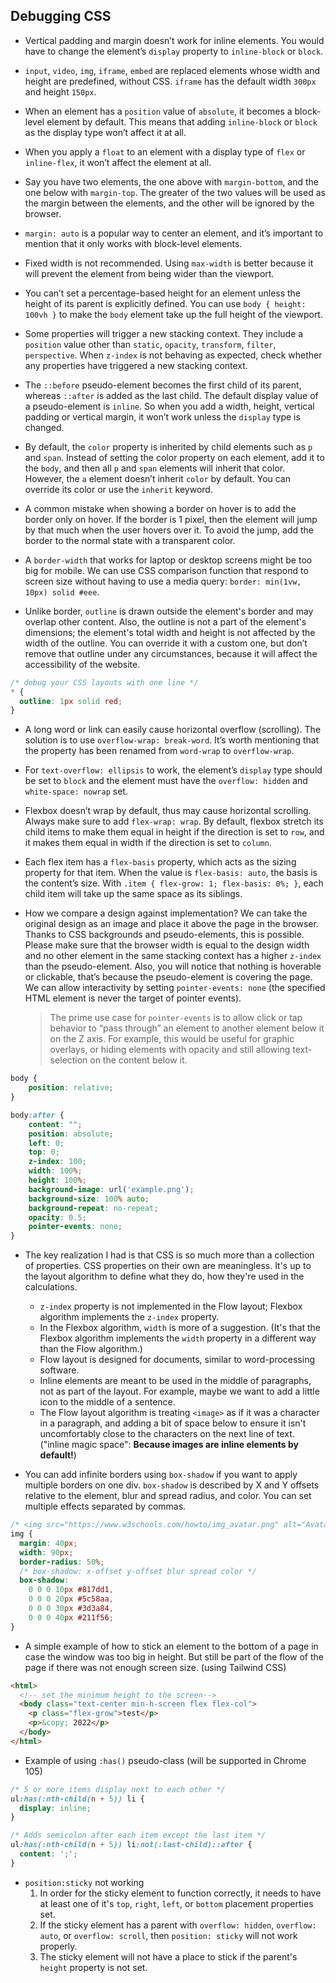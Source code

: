 ## Debugging CSS

- Vertical padding and margin doesn’t work for inline elements. You would have to change the element’s `display` property to `inline-block` or `block`.

- `input`, `video`, `img`, `iframe`, `embed` are replaced elements whose width and height are predefined, without CSS. `iframe` has the default width `300px` and height `150px`.

- When an element has a `position` value of `absolute`, it becomes a block-level element by default. This means that adding `inline-block` or `block` as the display type won’t affect it at all.

- When you apply a `float` to an element with a display type of `flex` or `inline-flex`, it won’t affect the element at all.

- Say you have two elements, the one above with `margin-bottom`, and the one below with `margin-top`. The greater of the two values will be used as the margin between the elements, and the other will be ignored by the browser.

- `margin: auto` is a popular way to center an element, and it’s important to mention that it only works with block-level elements.

- Fixed width is not recommended. Using `max-width` is better because it will prevent the element from being wider than the viewport.

- You can’t set a percentage-based height for an element unless the height of its parent is explicitly defined. You can use `body { height: 100vh }` to make the `body` element take up the full height of the viewport.

- Some properties will trigger a new stacking context. They include a `position` value other than `static`, `opacity`, `transform`, `filter`, `perspective`. When `z-index` is not behaving as expected, check whether any properties have triggered a new stacking context.

- The `::before` pseudo-element becomes the first child of its parent, whereas
`::after` is added as the last child. The default display value of a pseudo-element is `inline`. So when you add a width, height, vertical padding or vertical margin, it won’t work unless the `display` type is changed.

- By default, the `color` property is inherited by child elements such as `p` and `span`. Instead of setting the color property on each element, add it to the `body`, and then all `p` and `span` elements will inherit that color. However, the `a` element doesn’t inherit `color` by default. You can override its color or use the `inherit` keyword.

- A common mistake when showing a border on hover is to add the border only on hover. If the border is 1 pixel, then the element will jump by that much when the user hovers over it. To avoid the jump, add the border to the normal state with a transparent color.

- A `border-width` that works for laptop or desktop screens might be too big for mobile. We can use CSS comparison function that respond to screen size without having to use a media query: `border: min(1vw, 10px) solid #eee`.

- Unlike border, `outline` is drawn outside the element's border and may overlap other content. Also, the outline is not a part of the element's dimensions; the element's total width and height is not affected by the width of the outline. You can override it with a custom one, but don’t remove that outline under any circumstances, because it will affect the accessibility of the website.

```css
/* debug your CSS layouts with one line */
* {
  outline: 1px solid red;
}
```

- A long word or link can easily cause horizontal overflow (scrolling). The solution is to use `overflow-wrap: break-word`. It’s worth mentioning that the property has been renamed from `word-wrap` to `overflow-wrap`.

- For `text-overflow: ellipsis` to work, the element’s `display` type should be set to `block` and the element must have the `overflow: hidden` and `white-space: nowrap` set.

- Flexbox doesn’t wrap by default, thus may cause horizontal scrolling. Always make sure to add `flex-wrap: wrap`. By default, flexbox stretch its child items to make them equal in height if the direction is set to `row`, and it makes them equal in width if the direction is set to `column`.

- Each flex item has a `flex-basis` property, which acts as the sizing property for that item. When the value is `flex-basis: auto`, the basis is the content’s size. With `.item { flex-grow: 1; flex-basis: 0%; }`, each child item will take up the same space as its siblings.

- How we compare a design against implementation? We can take the original design as an image and place it above the page in the browser. Thanks to CSS backgrounds and pseudo-elements, this is possible. Please make sure that the browser width is equal to the design width and no other element in the same stacking context has a higher `z-index` than the pseudo-element. Also, you will notice that nothing is hoverable or clickable, that’s because the pseudo-element is covering the page. We can allow interactivity by setting `pointer-events: none` (the specified HTML element is never the target of pointer events).

  > The prime use case for `pointer-events` is to allow click or tap behavior to “pass through” an element to another element below it on the Z axis. For example, this would be useful for graphic overlays, or hiding elements with opacity and still allowing text-selection on the content below it.

```css
body {
    position: relative;
}

body:after {
    content: "";
    position: absolute;
    left: 0;
    top: 0;
    z-index: 100;
    width: 100%;
    height: 100%;
    background-image: url('example.png');
    background-size: 100% auto;
    background-repeat: no-repeat;
    opacity: 0.5;
    pointer-events: none;
}
```

- The key realization I had is that CSS is so much more than a collection of properties. CSS properties on their own are meaningless. It's up to the layout algorithm to define what they do, how they're used in the calculations.
  - `z-index` property is not implemented in the Flow layout; Flexbox algorithm implements the `z-index` property.
  - In the Flexbox algorithm, `width` is more of a suggestion. (It's that the Flexbox algorithm implements the `width` property in a different way than the Flow algorithm.)
  - Flow layout is designed for documents, similar to word-processing software.
  - Inline elements are meant to be used in the middle of paragraphs, not as part of the layout. For example, maybe we want to add a little icon to the middle of a sentence.
  - The Flow layout algorithm is treating `<image>` as if it was a character in a paragraph, and adding a bit of space below to ensure it isn't uncomfortably close to the characters on the next line of text. ("inline magic space": **Because images are inline elements by default!**)

- You can add infinite borders using `box-shadow` if you want to apply multiple borders on one div. `box-shadow` is described by X and Y offsets relative to the element, blur and spread radius, and color. You can set multiple effects separated by commas.

```css
/* <img src="https://www.w3schools.com/howto/img_avatar.png" alt="Avatar"> */
img {
  margin: 40px;
  width: 90px;
  border-radius: 50%;
  /* box-shadow: x-offset y-offset blur spread color */
  box-shadow:
    0 0 0 10px #817dd1,
    0 0 0 20px #5c58aa,
    0 0 0 30px #3d3a84,
    0 0 0 40px #211f56;
}
```

- A simple example of how to stick an element to the bottom of a page in case the window was too big in height. But still be part of the flow of the page if there was not enough screen size. (using Tailwind CSS)

```html
<html>
  <!-- set the minimum height to the screen-->
  <body class="text-center min-h-screen flex flex-col">
    <p class="flex-grow">test</p>
    <p>&copy; 2022</p>
  </body>
</html>
```

- Example of using `:has()` pseudo-class (will be supported in Chrome 105)
```css
/* 5 or more items display next to each other */
ul:has(:nth-child(n + 5)) li {
  display: inline;
}

/* Adds semicolon after each item except the last item */
ul:has(:nth-child(n + 5)) li:not(:last-child)::after {
  content: ';';
}
```

- `position:sticky` not working
  1. In order for the sticky element to function correctly, it needs to have at least one of it's `top`, `right`, `left`, or `bottom` placement properties set.
  2. If the sticky element has a parent with `overflow: hidden`, `overflow: auto`, or `overflow: scroll`, then `position: sticky` will not work properly.
  3. The sticky element will not have a place to stick if the parent's `height` property is not set.
